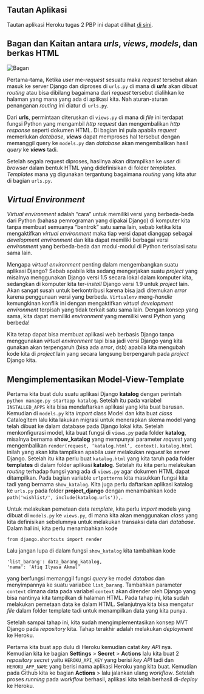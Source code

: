 ## Tautan Aplikasi

Tautan aplikasi Heroku tugas 2 PBP ini dapat dilihat [di sini](https://tugas2-pbp-afiq.herokuapp.com/katalog).

## Bagan dan Kaitan antara *urls*, *views*, *models*, dan berkas HTML 
![Bagan](https://i.ibb.co/Qr3vXR3/bagan-cara-kerja-django.png)

Pertama-tama, Ketika *user* me-*request* sesuatu maka *request* tersebut akan masuk ke server Django dan diproses di `urls.py` di mana di ***urls*** akan dibuat *routing* atau bisa dibilang bagaimana dari *request* tersebut dialihkan ke halaman yang mana yang ada di aplikasi kita. Nah aturan-aturan penanganan *routing* ini diatur di `urls.py`. 

Dari **urls**, permintaan diteruskan di `views.py` di mana di *file* ini terdapat fungsi Python yang mengambil *http request* dan mengembalikan *http response* seperti dokumen HTML. Di bagian ini pula apabila *request* memerlukan *database*, ***views*** dapat memproses hal tersebut dengan memanggil query ke `models.py` dan *database* akan mengembalikan hasil *query* ke ***views*** tadi. 

Setelah segala request diproses, hasilnya akan ditampilkan ke *user* di *browser* dalam bentuk HTML yang didefinisikan di folder *templates*. *Templates* mana yg digunakan tergantung bagaimana *routing* yang kita atur di bagian `urls.py`.

## ***Virtual Environment***

*Virtual environment* adalah “cara” untuk memiliki versi yang berbeda-beda dari Python (bahasa pemrograman yang dipakai Django) di komputer kita tanpa membuat semuanya “bentrok” satu sama lain, sebab ketika kita mengaktifkan *virtual environment* maka tiap versi dapat dianggap sebagai *development environment* dan kita dapat memiliki berbagai versi *environmen*t yang berbeda-beda dan modul-modul di Python terisolasi satu sama lain. 

Mengapa *virtual environment* penting dalam mengembangkan suatu aplikasi Django? Sebab apabila kita sedang mengerjakan suatu *project* yang misalnya menggunakan Django versi 1.5 secara lokal dalam komputer kita, sedangkan di komputer kita ter-*install* Django versi 1.9 untuk *project* lain. Akan sangat susah untuk berkontribusi karena bisa jadi ditemukan *error* karena penggunaan versi yang berbeda. `Virtualenv` meng-*handle* kemungkinan konflik ini dengan mengaktifkan *virtual development environment* terpisah yang tidak terkait satu sama lain. Dengan konsep yang sama, kita dapat memiliki *environment* yang memiliki versi Python yang berbeda!

Kita tetap dapat bisa membuat aplikasi web berbasis Django tanpa menggunakan *virtual environment* tapi bisa jadi versi Django yang kita gunakan akan terpengaruh (bisa ada *error*, dsb) apabila kita mengubah kode kita di *project* lain yang secara langsung berpengaruh pada *project* Django kita.

## Mengimplementasikan Model-View-Template
Pertama kita buat dulu suatu aplikasi Django **katalog** dengan perintah `python manage.py startapp katalog`. Setelah itu pada variabel `INSTALLED_APPS` kita bisa mendaftarkan aplikasi yang kita buat barusan. Kemudian di `models.py` kita *import* class Model dan kita buat *class* CatalogItem lalu kita lakukan migrasi untuk menerapkan skema model yang telah dibuat ke dalam database pada Django lokal kita. Setelah menkonfigurasi model, kita buat fungsi di `views.py` pada folder **katalog**, misalnya bernama **show_katalog** yang mempunyai parameter *request* yang mengembalikan `render(request, ‘katalog.html’, context)`. `katalog.html` inilah yang akan kita tampilkan apabila *user* melakukan *request* ke *server* Django. Setelah itu kita perlu buat `katalog.html` yang kita taruh pada folder **templates** di dalam folder aplikasi **katalog**. Setelah itu kita perlu melakukan *routing* terhadap fungsi yang ada di `views.py` agar dokumen HTML dapat ditampilkan. Pada bagian variable `urlpatterns` kita masukkan fungsi kita tadi yang bernama `show_katalog`. Kita juga perlu daftarkan aplikasi katalog ke `urls.py` pada folder **project_django** dengan menambahkan kode `path('wishlist/', include(katalog.urls')),`.

Untuk melakukan pemetaan data *template*, kita perlu *import* models yang dibuat di `models.py` ke `views.py`, di mana kita akan menggunakan *class* yang kita definisikan sebelumnya untuk melakukan transaksi data dari *database*. Dalam hal ini, kita perlu menambahkan kode 
```from wishlist.models import CatalogItem
from django.shortcuts import render
``` 
Lalu jangan lupa di dalam fungsi `show_katalog` kita tambahkan kode
```
'list_barang': data_barang_katalog,
'nama': ‘Afiq Ilyasa Akmal’
```
yang berfungsi memanggil fungsi *query* ke model *databas* dan menyimpannya ke suatu variabee `list_barang`. Tambahkan parameter `context` dimana data pada variabel `context` akan dirender oleh Django yang bisa nantinya kita tampilkan di halaman HTML. Pada tahap ini, kita sudah melakukan pemetaan data ke dalam HTML. Selanjutnya kita bisa mengatur *file* dalam folder template tadi untuk menampilkan data yang kita punya. 

Setelah sampai tahap ini, kita sudah mengimplementasikan konsep MVT Django pada *repository* kita. Tahap terakhir adalah melakukan *deployment* ke Heroku.

Pertama kita buat app dulu di Heroku kemudian catat *key API* nya. Kemudian kita ke bagian **Settings** > **Secret** > **Actions** lalu kita buat 2 *repository secret* yaitu `HEROKU_API_KEY` yang berisi *key API* tadi dan `HEROKU_APP_NAME` yang berisi nama aplikasi Heroku yang kita buat. Kemudian pada Github kita ke bagian **Actions** > lalu jalankan ulang *workflow*. Setelah proses *running* pada *workflow* berhasil, aplikasi kita telah berhasil di-*deploy* ke Heroku.  
